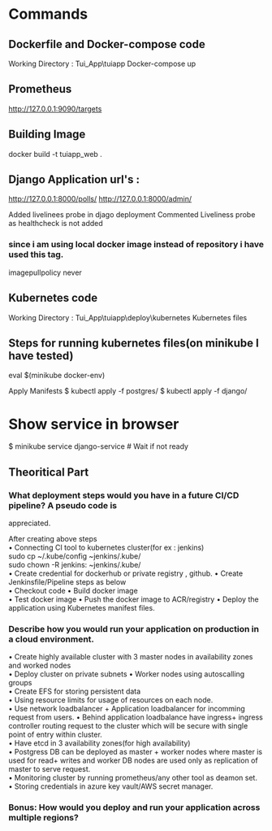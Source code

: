 # Commands

## Dockerfile and Docker-compose code
Working Directory : Tui_App\tuiapp
Docker-compose up

## Prometheus 
http://127.0.0.1:9090/targets

## Building Image
docker build -t tuiapp_web .

## Django Application url's :
http://127.0.0.1:8000/polls/
http://127.0.0.1:8000/admin/

Added livelinees probe in djago deployment 
Commented Liveliness probe as healthcheck is not added

### since i am using local docker image instead of repository i have used this tag.
imagepullpolicy never 

## Kubernetes code
Working Directory : Tui_App\tuiapp\deploy\kubernetes
Kubernetes files

## Steps for running kubernetes files(on minikube I have tested)
eval $(minikube docker-env)

Apply Manifests
$ kubectl apply -f postgres/
$ kubectl apply -f django/

# Show service in browser
$ minikube service django-service  # Wait if not ready




## Theoritical Part 
### What deployment steps would you have in a future CI/CD pipeline? A pseudo code is
appreciated. 

After creating above steps     
•	Connecting CI tool to kubernetes cluster(for ex : jenkins)    
sudo cp ~/.kube/config ~jenkins/.kube/  
sudo chown -R jenkins: ~jenkins/.kube/  
•	Create credential for dockerhub or private registry , github. 
•	Create Jenkinsfile/Pipeline steps as below  
•	Checkout code 
•	Build docker image  
•	Test docker image 
•	Push the docker image to ACR/registry 
•	Deploy the application using Kubernetes manifest files. 


### Describe how you would run your application on production in a cloud environment.  

•	Create highly available cluster with 3 master nodes in availability zones and worked nodes  
•	Deploy cluster on private subnets 
•	Worker nodes using autoscalling groups  
•	Create EFS for storing persistent data  
•	Using resource limits for usage of resources on each node.  
•	Use network loadbalancer + Application loadbalancer for incomming request from users. 
•	Behind application loadbalance have ingress+ ingress controller routing request to the cluster which will be secure with single point of entry within cluster.  
•	Have etcd in 3 availability zones(for high availability)  
•	Postgress DB can be deployed as master + worker nodes where master is used for read+ writes 
and worker DB nodes are used only as replication of master to serve request.  
•	Monitoring cluster by running prometheus/any other tool as deamon set.  
•	Storing credentials in azure key vault/AWS secret manager.  


### Bonus: How would you deploy and run your application across multiple regions?
